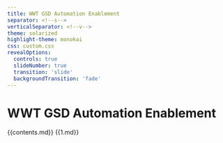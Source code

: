 ```yaml
---
title: WWT GSD Automation Enablement
separator: <!--s-->
verticalSeparator: <!--v-->
theme: solarized
highlight-theme: monokai
css: custom.css
revealOptions:
  controls: true
  slideNumber: true
  transition: 'slide'
  backgroundTransition: 'fade'
---
```


# WWT GSD Automation Enablement

{{contents.md}}
{{1.md}}
